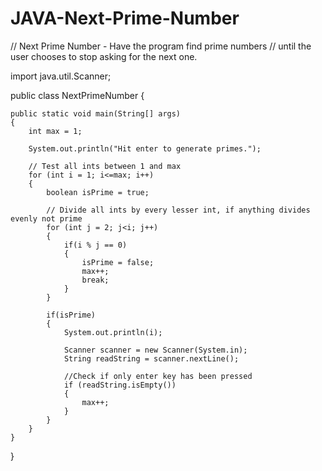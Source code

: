# JAVA-Next-Prime-Number

// Next Prime Number - Have the program find prime numbers 
// until the user chooses to stop asking for the next one.

import java.util.Scanner;

public class NextPrimeNumber 
{

	public static void main(String[] args) 
	{
		int max = 1;
		
		System.out.println("Hit enter to generate primes.");
		
		// Test all ints between 1 and max
		for (int i = 1; i<=max; i++)
		{
			boolean isPrime = true;
			
			// Divide all ints by every lesser int, if anything divides evenly not prime
			for (int j = 2; j<i; j++)
			{
				if(i % j == 0)
				{
					isPrime = false;
					max++;
					break;
				}
			}
			
			if(isPrime)
			{
				System.out.println(i);
				
				Scanner scanner = new Scanner(System.in);
				String readString = scanner.nextLine();
				
				//Check if only enter key has been pressed
				if (readString.isEmpty()) 
				{
		            max++;
		        }
			}
		}
	}
}
